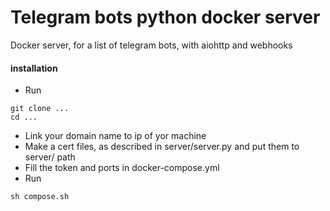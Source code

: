 # Telegram bots python docker server
Docker server, for a list of telegram bots, with aiohttp and webhooks
#### installation
* Run
```
git clone ...
cd ...
```
* Link your domain name to ip of yor machine
* Make a cert files, as described in server/server.py and put them to server/ path
* Fill the token and ports in docker-compose.yml
* Run
```
sh compose.sh
```

